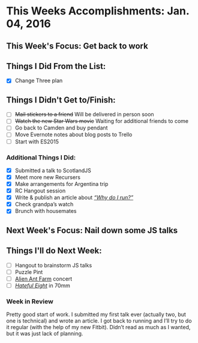 # This Weeks Accomplishments: Jan. 04, 2016

## This Week's Focus: Get back to work

## Things I Did From the List:
- [x] Change Three plan

## Things I Didn't Get to/Finish:
- [ ] ~~Mail stickers to a friend~~ Will be delivered in person soon
- [ ] ~~Watch the new Star Wars movie~~ Waiting for additional friends to come
- [ ] Go back to Camden and buy pendant
- [ ] Move Evernote notes about blog posts to Trello
- [ ] Start with ES2015

### Additional Things I Did:
- [x] Submitted a talk to ScotlandJS
- [x] Meet more new Recursers
- [x] Make arrangements for Argentina trip
- [x] RC Hangout session
- [x] Write & publish an article about _[“Why do I run?”](https://hi.co/moments/q9ji2ipo)_
- [x] Check grandpa’s watch
- [x] Brunch with housemates

## Next Week's Focus: Nail down some JS talks

## Things I'll do Next Week:
- [ ] Hangout to brainstorm JS talks
- [ ] Puzzle Pint
- [ ] [Alien Ant Farm](https://www.youtube.com/watch?v=CDl9ZMfj6aE) concert
- [ ] _[Hateful Eight](http://www.imdb.com/title/tt3460252/)_ in 70mm

### Week in Review
Pretty good start of work. I submitted my first talk ever (actually two, but one is technical) and wrote an article. I got back to running and I’ll try to do it regular (with the help of my new Fitbit). Didn’t read as much as I wanted, but it was just lack of planning.
